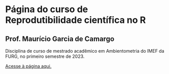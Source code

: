 # Página do curso de Reprodutibilidade científica no R

## Prof. Maurício Garcia de Camargo

Disciplina de curso de mestrado acadêmico em Ambientometria do IMEF da FURG, no primeiro semestre de 2023.

[Acesse à página aqui.](https://mauricio-camargo.github.io/reprodu2023/)